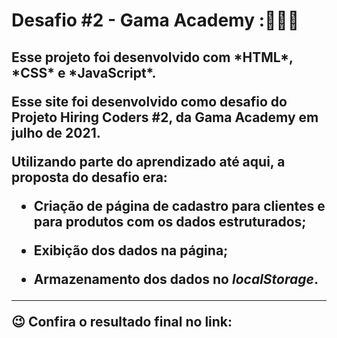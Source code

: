 # Desafio #2 - Gama Academy :👨🏾‍💻



<h2>Esse projeto foi desenvolvido com *HTML*, *CSS* e *JavaScript*. 



Esse site foi desenvolvido como desafio do Projeto Hiring Coders #2, da Gama Academy em julho de 2021.

Utilizando parte do aprendizado até aqui, a proposta do desafio era:

- Criação de página de cadastro para clientes e para produtos com os dados estruturados;

- Exibição dos dados na página;

- Armazenamento dos dados no *localStorage*.

  

________________

:wink: Confira o resultado final no link:  